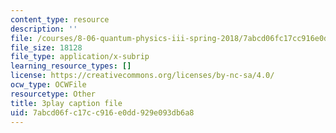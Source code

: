 ```yaml
---
content_type: resource
description: ''
file: /courses/8-06-quantum-physics-iii-spring-2018/7abcd06fc17cc916e0dd929e093db6a8_bD0CFnI9eug.srt
file_size: 18128
file_type: application/x-subrip
learning_resource_types: []
license: https://creativecommons.org/licenses/by-nc-sa/4.0/
ocw_type: OCWFile
resourcetype: Other
title: 3play caption file
uid: 7abcd06f-c17c-c916-e0dd-929e093db6a8
---
```

